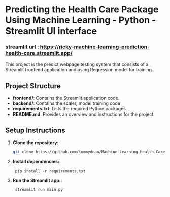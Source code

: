 # Predicting the Health Care Package Using Machine Learning - Python - Streamlit UI interface
### streamlit url : https://ricky-machine-learning-prediction-health-care.streamlit.app/

This project is the predict webpage testing system that consists of a Streamlit frontend application and using Regression model for training.

## Project Structure

- **frontend/**: Contains the Streamlit application code.
- **backend/**: Contains the scaler, model training code
- **requirements.txt**: Lists the required Python packages.
- **README.md**: Provides an overview and instructions for the project.


## Setup Instructions

1. **Clone the repository**:
   ```bash
   git clone https://github.com/tommydoan/Machine-Learning-Health-Care-Prediction
   ```
1. **Install dependencies:**:   
   ```commandline
    pip install -r requirements.txt
   ```
1. **Run the Streamlit app:**:   
   ```commandline
    streamlit run main.py
   ```
